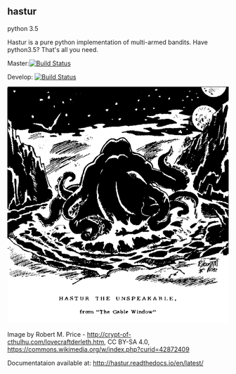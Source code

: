 hastur
------
python 3.5

Hastur is a pure python implementation of multi-armed bandits. Have python3.5? That's all you need.

Master:[![Build Status](https://travis-ci.org/julbright/hastur.svg?branch=master)](https://travis-ci.org/julbright/hastur)


Develop: [![Build Status](https://travis-ci.org/julbright/hastur.svg?branch=develop)](https://travis-ci.org/julbright/hastur)



![Behold his many arms](Hastur.gif)

Image by Robert M. Price - http://crypt-of-cthulhu.com/lovecraftderleth.htm, CC BY-SA 4.0, https://commons.wikimedia.org/w/index.php?curid=42872409

Documentataion available at: http://hastur.readthedocs.io/en/latest/
